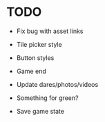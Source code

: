 # TODO

- Fix bug with asset links
- Tile picker style
- Button styles
- Game end
- Update dares/photos/videos
- Something for green?

- Save game state
